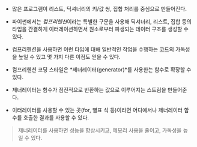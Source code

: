 - 많은 프로그램이 리스트, 딕셔너리의 키/값 쌍, 집합 처리를 중심으로 만들어진다.
- 파이썬에서는 *컴프리헨션*이라는 특별한 구문을 사용해 딕셔너리, 리스트, 집합 등의 타입을 간결하게 이터레이션하면서 원소로부터 파생되는 데이터 구조를 생성할 수 있다.
- 컴프리헨션을 사용하면 이런 타입에 대해 일반적인 작업을 수행하는 코드의 가독성을 높일 수 있고 몇 가지 다른 이점도 얻을 수 있다.

- 컴프리헨션 코딩 스타일은 *제너레이터(generator)*를 사용한는 함수로 확장할 수 있다.
- 제너레이터는 함수가 점진적으로 반환하는 값으로 이루어지는 스트림을 만들어준다.
- 이터레이터를 사용할 수 있는 곳(for, 별표 식 등)이라면 어디에서나 제너레이터 함수를 호출한 결과를 사용할 수 있다.

> 제너레이터를 사용하면 성능을 향상시키고, 메모리 사용을 줄이고, 가독성을 높일 수 있다.